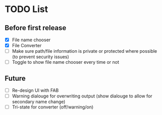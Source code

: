TODO List
=========
Before first release
--------------------
- [X] File name chooser
- [X] File Converter
- [ ] Make sure path/file information is private or protected where possible (to prevent security issues)
- [ ] Toggle to show file name chooser every time or not

Future
------
- [ ] Re-design UI with FAB
- [ ] Warning dialouge for overwriting output (show dialouge to allow for secondary name change)
- [ ] Tri-state for converter (off/warning/on)